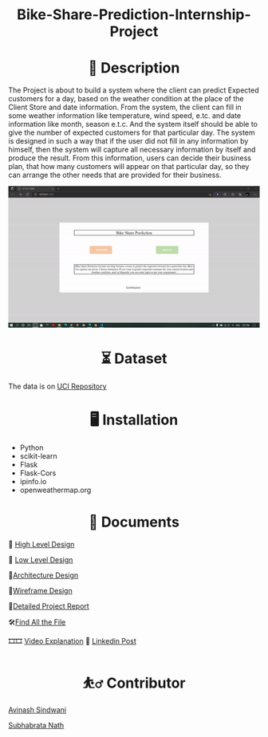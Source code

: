 <h1 align="center">Bike-Share-Prediction-Internship-Project</h1>
    


<h1 align="center">📝 Description</h1>

The Project is about to build a system where the client can predict Expected customers for a day, based on the weather condition at the place of the Client Store and date information. From the system, the client can fill in some weather information like temperature, wind speed, e.tc. and date information like month, season e.t.c. And the system itself should be able to give the number of expected customers for that particular day. The system is designed in such a way that if the user did not fill in any information by himself, then the system will capture all necessary information by itself and produce the result.  From this information, users can decide their business plan, that how many customers will appear on that particular day, so they can arrange the other needs that are provided for their business.


![alt-text](https://github.com/subha996/Bike-Share-Prediction-Internship-Project_v1/blob/main/webappdemo.gif)

<h1 align="center">⏳ Dataset</h1>

The data is on [UCI Repository](https://archive.ics.uci.edu/ml/datasets/Bike+Sharing+Dataset)

<h1 align="center">🖥️ Installation</h1>

* Python
* scikit-learn
* Flask
* Flask-Cors
* ipinfo.io
* openweathermap.org

<h1 align="center">📜 Documents</h1>

📜 [High Level Design](https://drive.google.com/file/d/1FB4lvF8xGEZ2DvMSg55YLpQLGQkC9Lri/view?usp=sharing)

📜 [Low Level Design](https://drive.google.com/file/d/1QyBalQY-14rOzXWH7iMko-ZpTwYuep2W/view?usp=sharing)

📜[Architecture Design](https://drive.google.com/file/d/1eByxni4vMS-nh1Owb7PWKlnGW0kxnZpv/view?usp=sharing)

📜[Wireframe Design](https://drive.google.com/file/d/1OAPWux5ihgqhrjbROp6ymFKVVUl582uI/view?usp=sharing)

📜[Detailed Project Report](https://drive.google.com/file/d/12r_6koA0-1Xfke-RwkgJPK6_stQangzJ/view?usp=sharing)

🛠[Find All the File](https://drive.google.com/drive/folders/1uWWIwgVvJUX-JFKCbMX8fqrPc-Z0rfnW?usp=sharing)

🎞🎞 [Video Explanation](https://youtu.be/tloXg5kwNKI)
🎈 [Linkedin Post](https://www.linkedin.com/posts/subhabrata-nath-181375115_ineuron-machinelearning-python-activity-6830560035966480384-ZhJH)



<h1 align="center">⛹️‍♂️ Contributor</h1>

[Avinash Sindwani](https://www.linkedin.com/in/avinash-sindwani-07291325/)

[Subhabrata Nath](https://www.linkedin.com/in/subhabrata-nath-181375115/)






